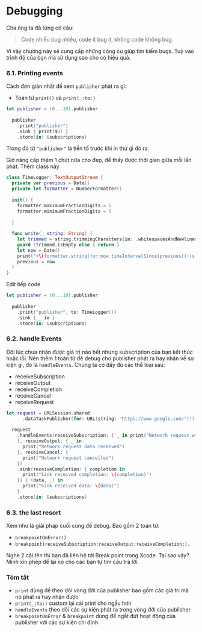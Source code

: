 # Debugging

Cha ông ta đã từng có câu:

> Code nhiều bug nhiều, code ít bug ít, không code không bug.

Vì vậy chương này sẽ cung cấp những công cụ giúp tìm kiếm bugs. Tuỳ vào trình độ của bạn mà sử dụng sao cho có hiệu quả.

### 6.1. Printing events

Cách đơn giản nhất để xem `publisher` phát ra gì:

* Toán tử `print()` và `print(_:to:)`

```swift
let publisher = (0...10).publisher
  
  publisher
    .print("publisher")
    .sink { print($0) }
    .store(in: &subscriptions)
```

Trong đó từ `"publisher"` là tiền tố trước khi in thứ gì đó ra.

Giờ nâng cấp thêm 1 chút nữa cho đẹp, để thấy được thời gian giữa mỗi lần phát. Thêm class này

```swift
class TimeLogger: TextOutputStream {
  private var previous = Date()
  private let formatter = NumberFormatter()
  
  init() {
    formatter.maximumFractionDigits = 5
    formatter.minimumFractionDigits = 5
    
  }
  
  func write(_ string: String) {
    let trimmed = string.trimmingCharacters(in: .whitespacesAndNewlines)
    guard !trimmed.isEmpty else { return }
    let now = Date()
    print("+\(formatter.string(for:now.timeIntervalSince(previous))!)s: \(string)")
    previous = now
  }
}
```

Edit tiếp code

```swift
let publisher = (0...10).publisher
  
  publisher
    .print("publisher", to: TimeLogger())
    .sink { _ in }
    .store(in: &subscriptions)
```

### 6.2. handle Events

Đôi lúc chưa nhận được giá trị nào hết nhưng subscription của bạn kết thúc hoặc lỗi. Nên thêm 1 toán tử để debug cho publisher phát ra  hay nhận về sự kiện gì, đó là `handleEvents`. Chúng ta có đầy đủ các thể loại sau:

* receiveSubscription
* receiveOutput
* receiveCompletion
* receiveCancel
* receiveRequest

```swift
let request = URLSession.shared
      .dataTaskPublisher(for: URL(string: "https://www.google.com/")!)
  
  request
    .handleEvents(receiveSubscription: { _ in print("Network request will start")
    }, receiveOutput: { _ in
      print("Network request data received")
    }, receiveCancel: {
      print("Network request cancelled")
    })
    .sink(receiveCompletion: { completion in
      print("Sink received completion: \(completion)")
    }) { (data, _) in
      print("Sink received data: \(data)")
    }
    .store(in: &subscriptions)
```

### 6.3. the last resort

Xem như là giải pháp cuối cùng để debug. Bao gồm 2 toán tử:

* `breakpointOnError()`
* `breakpoint(receiveSubscription:receiveOutput:receiveCompletion:). `

Nghe 2 cái tên thì bạn đã liên hệ tới Break point trong Xcode. Tại sao vậy? Mình xin phép để lại nó cho các bạn tự tìm câu trả lời.

### Tóm tắt

* `print` dùng để theo dõi vòng đời của publisher bao gồm các giá trị mà nó phát ra hay nhận được
* `print(_:to:)` custom lại cái print cho ngầu hơn
* `handleEvents` theo dõi các sự kiện phát ra trong vòng đời của publisher
* `breakpointOnError` & `breakpoint` dùng để ngắt đứt hoạt động của publisher với các sự kiện chỉ định